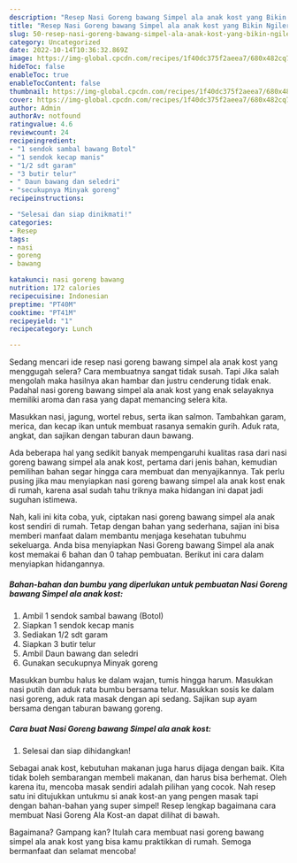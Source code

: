 ```yaml
---
description: "Resep Nasi Goreng bawang Simpel ala anak kost yang Bikin Ngiler , Mantap"
title: "Resep Nasi Goreng bawang Simpel ala anak kost yang Bikin Ngiler , Mantap"
slug: 50-resep-nasi-goreng-bawang-simpel-ala-anak-kost-yang-bikin-ngiler-mantap
category: Uncategorized
date: 2022-10-14T10:36:32.869Z
image: https://img-global.cpcdn.com/recipes/1f40dc375f2aeea7/680x482cq70/nasi-goreng-bawang-simpel-ala-anak-kost-foto-resep-utama.jpg
hideToc: false
enableToc: true
enableTocContent: false
thumbnail: https://img-global.cpcdn.com/recipes/1f40dc375f2aeea7/680x482cq70/nasi-goreng-bawang-simpel-ala-anak-kost-foto-resep-utama.jpg
cover: https://img-global.cpcdn.com/recipes/1f40dc375f2aeea7/680x482cq70/nasi-goreng-bawang-simpel-ala-anak-kost-foto-resep-utama.jpg
author: Admin
authorAv: notfound
ratingvalue: 4.6
reviewcount: 24
recipeingredient:
- "1 sendok sambal bawang Botol"
- "1 sendok kecap manis"
- "1/2 sdt garam"
- "3 butir telur"
- " Daun bawang dan seledri"
- "secukupnya Minyak goreng"
recipeinstructions:

- "Selesai dan siap dinikmati!"
categories:
- Resep
tags:
- nasi
- goreng
- bawang

katakunci: nasi goreng bawang 
nutrition: 172 calories
recipecuisine: Indonesian
preptime: "PT40M"
cooktime: "PT41M"
recipeyield: "1"
recipecategory: Lunch

---
```



Sedang mencari ide resep nasi goreng bawang simpel ala anak kost yang menggugah selera? Cara membuatnya sangat tidak susah. Tapi Jika salah mengolah maka hasilnya akan hambar dan justru cenderung tidak enak. Padahal nasi goreng bawang simpel ala anak kost yang enak selayaknya memiliki aroma dan rasa yang dapat memancing selera kita.


Masukkan nasi, jagung, wortel rebus, serta ikan salmon. Tambahkan garam, merica, dan kecap ikan untuk membuat rasanya semakin gurih. Aduk rata, angkat, dan sajikan dengan taburan daun bawang.

Ada beberapa hal yang sedikit banyak mempengaruhi kualitas rasa dari nasi goreng bawang simpel ala anak kost, pertama dari jenis bahan, kemudian pemilihan bahan segar hingga cara membuat dan menyajikannya. Tak perlu pusing jika mau menyiapkan nasi goreng bawang simpel ala anak kost enak di rumah, karena asal sudah tahu triknya maka hidangan ini dapat jadi suguhan istimewa.


Nah, kali ini kita coba, yuk, ciptakan nasi goreng bawang simpel ala anak kost sendiri di rumah. Tetap dengan bahan yang sederhana, sajian ini bisa memberi manfaat dalam membantu menjaga kesehatan tubuhmu sekeluarga. Anda bisa menyiapkan Nasi Goreng bawang Simpel ala anak kost memakai 6 bahan dan 0 tahap pembuatan. Berikut ini cara dalam menyiapkan hidangannya.

<!--inarticleads1-->

##### Bahan-bahan dan bumbu yang diperlukan untuk pembuatan Nasi Goreng bawang Simpel ala anak kost:

1. Ambil 1 sendok sambal bawang (Botol)
1. Siapkan 1 sendok kecap manis
1. Sediakan 1/2 sdt garam
1. Siapkan 3 butir telur
1. Ambil  Daun bawang dan seledri
1. Gunakan secukupnya Minyak goreng


Masukkan bumbu halus ke dalam wajan, tumis hingga harum. Masukkan nasi putih dan aduk rata bumbu bersama telur. Masukkan sosis ke dalam nasi goreng, aduk rata masak dengan api sedang. Sajikan sup ayam bersama dengan taburan bawang goreng. 

<!--inarticleads2-->

##### Cara buat Nasi Goreng bawang Simpel ala anak kost:


1. Selesai dan siap dihidangkan!

Sebagai anak kost, kebutuhan makanan juga harus dijaga dengan baik. Kita tidak boleh sembarangan membeli makanan, dan harus bisa berhemat. Oleh karena itu, mencoba masak sendiri adalah pilihan yang cocok. Nah resep satu ini ditujukkan untukmu si anak kost-an yang pengen masak tapi dengan bahan-bahan yang super simpel! Resep lengkap bagaimana cara membuat Nasi Goreng Ala Kost-an dapat dilihat di bawah. 

Bagaimana? Gampang kan? Itulah cara membuat nasi goreng bawang simpel ala anak kost yang bisa kamu praktikkan di rumah. Semoga bermanfaat dan selamat mencoba!

